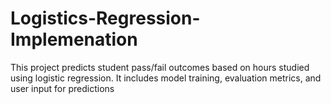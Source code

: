 # Logistics-Regression-Implemenation
This project predicts student pass/fail outcomes based on hours studied using logistic regression. It includes model training, evaluation metrics, and user input for predictions
